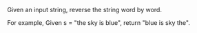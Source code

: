 Given an input string, reverse the string word by word.

For example,
Given s = "the sky is blue",
return "blue is sky the".
